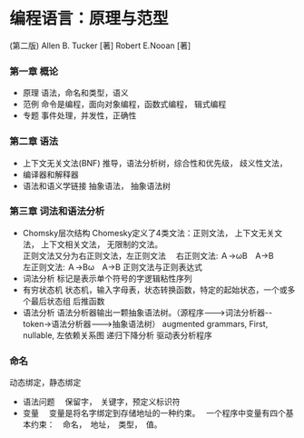# 编程语言：原理与范型
(第二版) 
Allen B. Tucker [著] 
Robert E.Nooan [著]

### 第一章 概论  
* 原理 
语法，命名和类型，语义
* 范例 
命令是编程，面向对象编程，函数式编程， 辑式编程
* 专题 
事件处理，并发性，正确性 

### 第二章 语法
* 上下文无关文法(BNF) 
推导，语法分析树，综合性和优先级， 歧义性文法， 
* 编译器和解释器 
* 语法和语义学链接 
抽象语法， 抽象语法树

### 第三章 词法和语法分析
* Chomsky层次结构 
Chomesky定义了4类文法：正则文法， 上下文无关文法， 上下文相关文法， 无限制的文法。  
正则文法又分为右正则文法，左正则文法　
右正则文法: Ａ->ωΒ　Α->B  
左正则文法: Ａ->Βω　Α->B 
正则文法与正则表达式　 
* 词法分析 
标记是表示单个符号的字逻辑粘性序列
* 有穷状态机 
状态机，输入字母表，状态转换函数，特定的起始状态，一个或多个最后状态组 
后推函数
* 语法分析 
语法分析器输出一颗抽象语法树。（源程序--->词法分析器--token->语法分析器--->抽象语法树） 
augmented grammars, First, nullable, 左依赖关系图 
递归下降分析 
驱动表分析程序

### 命名　
动态绑定，静态绑定　
* 语法问题　
保留字，　关键字，预定义标识符　
* 变量　
变量是将名字绑定到存储地址的一种约束。　
一个程序中变量有四个基本约束：　命名，　地址，　类型，　值。

